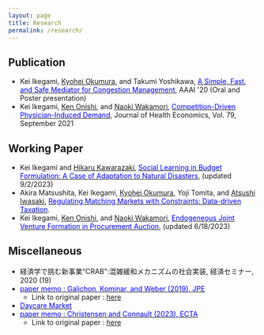 ```yaml
---
layout: page
title: Research
permalink: /research/
---
```



## Publication
- Kei Ikegami, [<u>Kyohei Okumura</u>](https://okuchap.github.io/), and Takumi Yoshikawa, [<font color="blue">A Simple, Fast, and Safe Mediator for Congestion Management</font>](/assets/papers/CRAB_AAAI.pdf), AAAI '20 (Oral and Poster presentation)
- Kei Ikegami, [<u>Ken Onishi</u>](https://sites.google.com/site/kenonishiecon/), and [<u>Naoki Wakamori</u>](https://sites.google.com/site/nwakamori/home), [<font color="blue">Competition-Driven Physician-Induced Demand</font>](https://www.sciencedirect.com/science/article/pii/S0167629621000734?via%3Dihub), Journal of Health Economics, Vol. 79, September 2021

## Working Paper
- Kei Ikegami and [<u>Hikaru Kawarazaki</u>](https://sites.google.com/site/hikarukawara/home), [<font color="blue">Social Learning in Budget Formulation: A Case of Adaptation to Natural Disasters</font>](/assets/papers/budget_formulation.pdf), (updated 9/2/2023)
- Akira Matsushita, Kei Ikegami, [<u>Kyohei Okumura</u>](https://okuchap.github.io/), Yoji Tomita, and [<u>Atsushi Iwasaki</u>](https://sites.google.com/site/a2ciwasaki/), [<font color="blue">Regulating Matching Markets with Constraints: Data-driven Taxation</font>](https://arxiv.org/abs/2205.14387).
- Kei Ikegami, [<u>Ken Onishi</u>](https://sites.google.com/site/kenonishiecon/), and [<u>Naoki Wakamori</u>](https://sites.google.com/site/nwakamori/home), [<font color="blue">Endogeneous Joint Venture Formation in Procurement Auction</font>](/assets/papers/AuctionJV.pdf), (updated 6/18/2023)


## Miscellaneous
- 経済学で挑む新事業“CRAB":混雑緩和メカニズムの社会実装, 経済セミナー, 2020 (19)
- [<font color="blue">paper memo : Galichon, Kominar, and Weber (2019), JPE</font>](/assets/papers/ITUMatching.pdf)
  - Link to original paper : [here](https://www.journals.uchicago.edu/doi/10.1086/702020)
- [<font color="blue">Daycare Market</font>](/assets/papers/daycare.pdf)
- [<font color="blue">paper memo : Christensen and Connault (2023), ECTA</font>](/assets/papers/CC_memo.pdf)
  - Link to original paper : [here](https://onlinelibrary.wiley.com/doi/full/10.3982/ECTA17232)